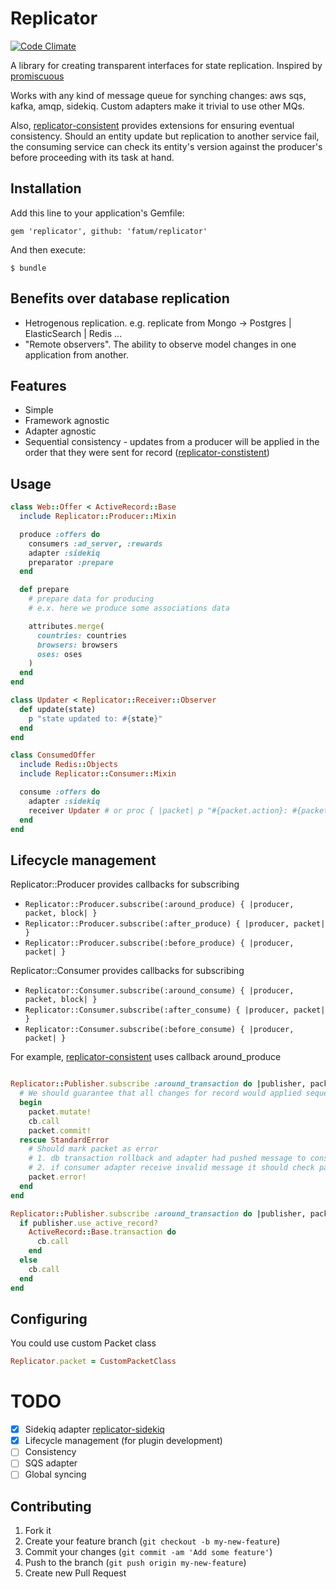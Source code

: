# Replicator

[![Code Climate](https://codeclimate.com/github/fatum/replicator.png)](https://codeclimate.com/github/fatum/replicator)

A library for creating transparent interfaces for state replication. Inspired by [promiscuous](https://github.com/promiscuous-io/promiscuous)

Works with any kind of message queue for synching changes: aws sqs, kafka, amqp, sidekiq. Custom adapters make it trivial to use other MQs.

Also, [replicator-consistent](http://github.com/fatum/replicator-consistent) provides extensions for ensuring eventual consistency. Should an entity update but replication to another service fail, the consuming service can check its entity's version against the producer's before proceeding with its task at hand.

## Installation

Add this line to your application's Gemfile:

    gem 'replicator', github: 'fatum/replicator'

And then execute:

    $ bundle

## Benefits over database replication

* Hetrogenous replication. e.g. replicate from Mongo -> Postgres | ElasticSearch | Redis ...
* "Remote observers". The ability to observe model changes in one application from another.

## Features

* Simple
* Framework agnostic
* Adapter agnostic
* Sequential consistency - updates from a producer will be applied in the order that they were sent for record ([replicator-constistent](http://github.com/fatum/replicator-constistent))

## Usage

```ruby
class Web::Offer < ActiveRecord::Base
  include Replicator::Producer::Mixin

  produce :offers do
    consumers :ad_server, :rewards
    adapter :sidekiq
    preparator :prepare
  end

  def prepare
    # prepare data for producing
    # e.x. here we produce some associations data

    attributes.merge(
      countries: countries
      browsers: browsers
      oses: oses
    )
  end
end

class Updater < Replicator::Receiver::Observer
  def update(state)
    p "state updated to: #{state}"
  end
end

class ConsumedOffer
  include Redis::Objects
  include Replicator::Consumer::Mixin

  consume :offers do
    adapter :sidekiq
    receiver Updater # or proc { |packet| p "#{packet.action}: #{packet.state}" }
  end
end

```

## Lifecycle management

Replicator::Producer provides callbacks for subscribing

* `Replicator::Producer.subscribe(:around_produce) { |producer, packet, block| }`
* `Replicator::Producer.subscribe(:after_produce) { |producer, packet| }`
* `Replicator::Producer.subscribe(:before_produce) { |producer, packet| }`

Replicator::Consumer provides callbacks for subscribing

* `Replicator::Consumer.subscribe(:around_consume) { |producer, packet, block| }`
* `Replicator::Consumer.subscribe(:after_consume) { |producer, packet| }`
* `Replicator::Consumer.subscribe(:before_consume) { |producer, packet| }`

For example, [replicator-consistent](http://github.com/fatum/replicator-consistent) uses callback around_produce
```ruby

Replicator::Publisher.subscribe :around_transaction do |publisher, packet, cb|
  # We should guarantee that all changes for record would applied sequentially
  begin
    packet.mutate!
    cb.call
    packet.commit!
  rescue StandardError
    # Should mark packet as error
    # 1. db transaction rollback and adapter had pushed message to consumers
    # 2. if consumer adapter receive invalid message it should check packet.error? before processing
    packet.error!
  end
end

Replicator::Publisher.subscribe :around_transaction do |publisher, packet, cb|
  if publisher.use_active_record?
    ActiveRecord::Base.transaction do
      cb.call
    end
  else
    cb.call
  end
end
```

## Configuring

You could use custom Packet class

```ruby
Replicator.packet = CustomPacketClass
```

# TODO

- [x] Sidekiq adapter [replicator-sidekiq](http://github.com/fatum/replicator-sidekiq)
- [x] Lifecycle management (for plugin development)
- [ ] Consistency
- [ ] SQS adapter
- [ ] Global syncing

## Contributing

1. Fork it
2. Create your feature branch (`git checkout -b my-new-feature`)
3. Commit your changes (`git commit -am 'Add some feature'`)
4. Push to the branch (`git push origin my-new-feature`)
5. Create new Pull Request
